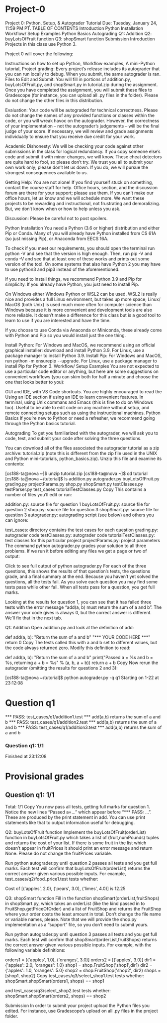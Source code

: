 # Project-0
Project 0: Python, Setup, & Autograder Tutorial
Due: Tuesday, January 24, 11:59 PM PT.
TABLE OF CONTENTS
Introduction
Python Installation
Workflow/ Setup Examples
Python Basics
Autograding
Q1: Addition
Q2: buyLotsOfFruit function
Q3: shopSmart function
Submission
Introduction
Projects in this class use Python 3.

Project 0 will cover the following:

Instructions on how to set up Python,
Workflow examples,
A mini-Python tutorial,
Project grading: Every project’s release includes its autograder that you can run locally to debug. When you submit, the same autograder is ran.
Files to Edit and Submit: You will fill in portions of addition.py, buyLotsOfFruit.py, and shopSmart.py in tutorial.zip during the assignment. Once you have completed the assignment, you will submit these files to Gradescope (for instance, you can upload all .py files in the folder). Please do not change the other files in this distribution.

Evaluation: Your code will be autograded for technical correctness. Please do not change the names of any provided functions or classes within the code, or you will wreak havoc on the autograder. However, the correctness of your implementation – not the autograder’s judgements – will be the final judge of your score. If necessary, we will review and grade assignments individually to ensure that you receive due credit for your work.

Academic Dishonesty: We will be checking your code against other submissions in the class for logical redundancy. If you copy someone else’s code and submit it with minor changes, we will know. These cheat detectors are quite hard to fool, so please don’t try. We trust you all to submit your own work only; please don’t let us down. If you do, we will pursue the strongest consequences available to us.

Getting Help: You are not alone! If you find yourself stuck on something, contact the course staff for help. Office hours, section, and the discussion forum are there for your support; please use them. If you can’t make our office hours, let us know and we will schedule more. We want these projects to be rewarding and instructional, not frustrating and demoralizing. But, we don’t know when or how to help unless you ask.

Discussion: Please be careful not to post spoilers.

Python Installation
You need a Python (3.6 or higher) distribution and either Pip or Conda. Many of you will already have Python installed from CS 61A (so just missing Pip), or Anaconda from EECS 16A.

To check if you meet our requirements, you should open the terminal run python -V and see that the version is high enough. Then, run pip -V and conda -V and see that at least one of these works and prints out some version of the tool. On some systems that also have Python 2 you may have to use python3 and pip3 instead of the aforementioned.

If you need to install things, we recommend Python 3.9 and Pip for simplicity. If you already have Python, you just need to install Pip.

On Windows either Windows Python or WSL2 can be used. WSL2 is really nice and provides a full Linux environment, but takes up more space; Linux/ MacOS (both Unix) is used much more often for computer science than Windows because it is more convenient and development tools are also more reliable. It doesn’t make a difference for this class but is a good tool to learn to use if you are interested and have the time.

If you choose to use Conda via Anaconda or Miniconda, these already come with Python and Pip so you would install just the one thing.

Install Python:
For Windows and MacOS, we recommend using an official graphical installer: download and install Python 3.9.
For Linux, use a package manager to install Python 3.9.
Install Pip:
For Windows and MacOS, run python -m ensurepip --upgrade.
For Linux, use a package manager to install Pip for Python 3.
Workflow/ Setup Examples
You are not expected to use a particular code editor or anything, but here are some suggestions on convenient workflows (you can skim both for half a minute and choose the one that looks better to you):

GUI and IDE, with VS Code shortcuts. You are highly encouraged to read the Using an IDE section if using an IDE to learn convenient features.
In terminal, using Unix commans and Emacs (this is fine to do on Windows too). Useful to be able to edit code on any machine without setup, and remote connecting setups such as using the instructional machines.
Python Basics
If you’re new to Python or need a refresher, we recommend going through the Python basics tutorial.

Autograding
To get you familiarized with the autograder, we will ask you to code, test, and submit your code after solving the three questions.

You can download all of the files associated the autograder tutorial as a zip archive: tutorial.zip (note this is different from the zip file used in the UNIX and Python mini-tutorials, python_basics.zip). Unzip this file and examine its contents:

[cs188-ta@nova ~]$ unzip tutorial.zip
[cs188-ta@nova ~]$ cd tutorial
[cs188-ta@nova ~/tutorial]$ ls
addition.py
autograder.py
buyLotsOfFruit.py
grading.py
projectParams.py
shop.py
shopSmart.py
testClasses.py
testParser.py
test_cases
tutorialTestClasses.py
Copy
This contains a number of files you’ll edit or run:

addition.py: source file for question 1
buyLotsOfFruit.py: source file for question 2
shop.py: source file for question 3
shopSmart.py: source file for question 3
autograder.py: autograding script (see below)
and others you can ignore:

test_cases: directory contains the test cases for each question
grading.py: autograder code
testClasses.py: autograder code
tutorialTestClasses.py: test classes for this particular project
projectParams.py: project parameters
The command python autograder.py grades your solution to all three problems. If we run it before editing any files we get a page or two of output:

Click to see full output of python autograder.py
For each of the three questions, this shows the results of that question’s tests, the questions grade, and a final summary at the end. Because you haven’t yet solved the questions, all the tests fail. As you solve each question you may find some tests pass while other fail. When all tests pass for a question, you get full marks.

Looking at the results for question 1, you can see that it has failed three tests with the error message “add(a, b) must return the sum of a and b”. The answer your code gives is always 0, but the correct answer is different. We’ll fix that in the next tab.

Q1: Addition
Open addition.py and look at the definition of add:

def add(a, b):
    "Return the sum of a and b"
    "*** YOUR CODE HERE ***"
    return 0
Copy
The tests called this with a and b set to different values, but the code always returned zero. Modify this definition to read:

def add(a, b):
    "Return the sum of a and b"
    print("Passed a = %s and b = %s, returning a + b = %s" % (a, b, a + b))
    return a + b
Copy
Now rerun the autograder (omitting the results for questions 2 and 3):

[cs188-ta@nova ~/tutorial]$ python autograder.py -q q1
Starting on 1-22 at 23:12:08

Question q1
===========

*** PASS: test_cases/q1/addition1.test
***     add(a,b) returns the sum of a and b
*** PASS: test_cases/q1/addition2.test
***     add(a,b) returns the sum of a and b
*** PASS: test_cases/q1/addition3.test
***     add(a,b) returns the sum of a and b

### Question q1: 1/1 ###


Finished at 23:12:08

Provisional grades
==================
Question q1: 1/1
------------------
Total: 1/1
Copy
You now pass all tests, getting full marks for question 1. Notice the new lines “Passed a=…” which appear before “*** PASS: …”. These are produced by the print statement in add. You can use print statements like that to output information useful for debugging.

Q2: buyLotsOfFruit function
Implement the buyLotsOfFruit(orderList) function in buyLotsOfFruit.py which takes a list of (fruit,numPounds) tuples and returns the cost of your list. If there is some fruit in the list which doesn’t appear in fruitPrices it should print an error message and return None. Please do not change the fruitPrices variable.

Run python autograder.py until question 2 passes all tests and you get full marks. Each test will confirm that buyLotsOfFruit(orderList) returns the correct answer given various possible inputs. For example, test_cases/q2/food_price1.test tests whether:

Cost of [('apples', 2.0), ('pears', 3.0), ('limes', 4.0)] is 12.25

Q3: shopSmart function
Fill in the function shopSmart(orderList,fruitShops) in shopSmart.py, which takes an orderList (like the kind passed in to FruitShop.getPriceOfOrder) and a list of FruitShop and returns the FruitShop where your order costs the least amount in total. Don’t change the file name or variable names, please. Note that we will provide the shop.py implementation as a “support” file, so you don’t need to submit yours.

Run python autograder.py until question 3 passes all tests and you get full marks. Each test will confirm that shopSmart(orderList,fruitShops) returns the correct answer given various possible inputs. For example, with the following variable definitions:

orders1 = [('apples', 1.0), ('oranges', 3.0)]
orders2 = [('apples', 3.0)]
dir1 = {'apples': 2.0, 'oranges': 1.0}
shop1 =  shop.FruitShop('shop1',dir1)
dir2 = {'apples': 1.0, 'oranges': 5.0}
shop2 = shop.FruitShop('shop2', dir2)
shops = [shop1, shop2]
Copy
test_cases/q3/select_shop1.test tests whether: shopSmart.shopSmart(orders1, shops) == shop1

and test_cases/q3/select_shop2.test tests whether: shopSmart.shopSmart(orders2, shops) == shop2

Submission
In order to submit your project upload the Python files you edited. For instance, use Gradescope’s upload on all .py files in the project folder.
